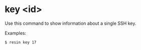 # key &#60;id&#62;

Use this command to show information about a single SSH key.

Examples:

	$ resin key 17
